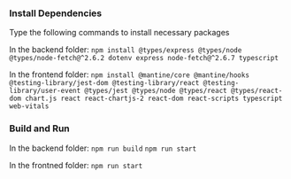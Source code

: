 ### Install Dependencies
Type the following commands to install necessary packages

In the backend folder:
`npm install @types/express @types/node @types/node-fetch@^2.6.2 dotenv express node-fetch@^2.6.7 typescript`

In the frontend folder:
`npm install @mantine/core @mantine/hooks @testing-library/jest-dom @testing-library/react @testing-library/user-event @types/jest @types/node @types/react @types/react-dom chart.js react react-chartjs-2 react-dom react-scripts typescript web-vitals`

### Build and Run
In the backend folder:
`npm run build`
`npm run start`

In the frontned folder:
`npm run start`
